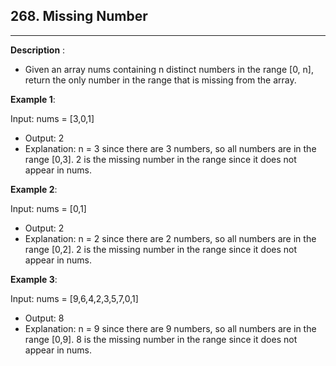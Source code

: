 ## 268. Missing Number
---------------------------------
**Description** :
- Given an array nums containing n distinct numbers in the range [0, n], return the       only number in the range that is missing from the array.

**Example 1**:

Input: nums = [3,0,1]
- Output: 2
- Explanation: n = 3 since there are 3 numbers, so all numbers are in the range [0,3]. 2 is the missing number in the range since it does not appear in nums.

**Example 2**:

Input: nums = [0,1]
- Output: 2
- Explanation: n = 2 since there are 2 numbers, so all numbers are in the range [0,2]. 2 is the missing number in the range since it does not appear in nums.

**Example 3**:

Input: nums = [9,6,4,2,3,5,7,0,1]
- Output: 8
- Explanation: n = 9 since there are 9 numbers, so all numbers are in the range [0,9]. 8 is the missing number in the range since it does not appear in nums.
